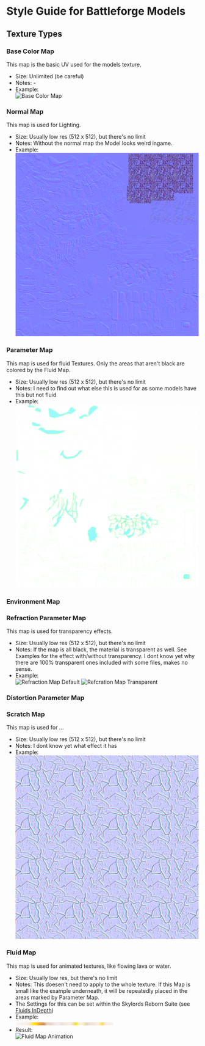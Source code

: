 # Style Guide for Battleforge Models #

## Texture Types ##

### Base Color Map ###
This map is the basic UV used for the models texture.
- Size: Unlimited (be careful)
- Notes: -
- Example:  
![Base Color Map](https://raw.githubusercontent.com/Maxxxel/SkylordsReborn/master/tutorial/images/Base%20Color%20Map%202.png)
### Normal Map ###
This map is used for Lighting.
- Size: Usually low res (512 x 512), but there's no limit
- Notes: Without the normal map the Model looks weird ingame.
- Example:  
![Normal Map](https://raw.githubusercontent.com/Maxxxel/SkylordsReborn/master/tutorial/images/Normal%20Map%202.png)
### Parameter Map
This map is used for fluid Textures. Only the areas that aren't black are colored by the Fluid Map.
- Size: Usually low res (512 x 512), but there's no limit
- Notes: I need to find out what else this is used for as some models have this but not fluid
- Example:  
![Parameter Map 2](https://raw.githubusercontent.com/Maxxxel/SkylordsReborn/master/tutorial/images/Parameter%20Map%202.png)
### Environment Map ###
### Refraction Parameter Map ###
This map is used for transparency effects.
- Size: Usually low res (512 x 512), but there's no limit
- Notes: If the map is all black, the material is transparent as well. See Examples for the effect with/without transparency. I dont know yet why there are 100% transparent ones included with some files, makes no sense.
- Example:  
![Refraction Map Default](https://i.gyazo.com/c0084f1555d54dac6d24da96f596291a.png)
![Refcration Map Transparent](https://i.gyazo.com/c0084f1555d54dac6d24da96f596291a.png)
### Distortion Parameter Map ###
### Scratch Map ###
This map is used for ...
- Size: Usually low res (512 x 512), but there's no limit
- Notes: I dont know yet what effect it has
- Example:  
![Scratch Map 1](https://raw.githubusercontent.com/Maxxxel/SkylordsReborn/master/tutorial/images/Scratch%20Map.png)
### Fluid Map ###
This map is used for animated textures, like flowing lava or water.
- Size: Usually low res, but there's no limit
- Notes: This doesen't need to apply to the whole texture. If this Map is small like the example underneath, it will be repeatedly placed in the areas marked by Parameter Map.
- The Settings for this can be set within the Skylords Reborn Suite (see [Fluids InDepth](FluidsTutorial.md))
- Example:  
![Fluid Map](https://raw.githubusercontent.com/Maxxxel/SkylordsReborn/master/tutorial/images/Fluid%20Map.png)
- Result:  
![Fluid Map Animation](https://i.gyazo.com/1e12c3a1be18b0956a7cb9d23f318436.gif)
